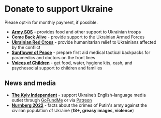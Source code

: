 # Donate to support Ukraine

Please opt-in for monthly payment, if possible.
- [**Army SOS**](https://armysos.com.ua/en/) - provides food and other support to Ukrainian troops
- [**Come Back Alive**](https://savelife.in.ua/en/donate/) - provide support to the Ukrainian Armed Forces
- [**Ukrainian Red Cross**](https://redcross.org.ua/en/donate/) - provide humanitarian relief to Ukrainians affected by the conflict
- [**Sunflower of Peace**](https://www.facebook.com/donate/507886070680475/) - prepare first aid medical tactical backpacks for paramedics and doctors on the front lines
- [**Voices of Children**](https://voices.org.ua/en/) - get food, water, hygiene kits, cash, and psychosocial support to children and families

## News and media
- [**The Kyiv Independent**](https://kyivindependent.com/about/) - support Ukraine’s English-language media outlet through [GoFundMe](https://www.gofundme.com/f/kyivindependent-launch) or via [Patreon](https://www.patreon.com/kyivindependent)
- [**Nurnberg 2022**](https://www.nurnberg2022.org/en) - facts about the crimes of Putin's army against the civilian population of Ukraine (**18+, greasy images, violence**)
